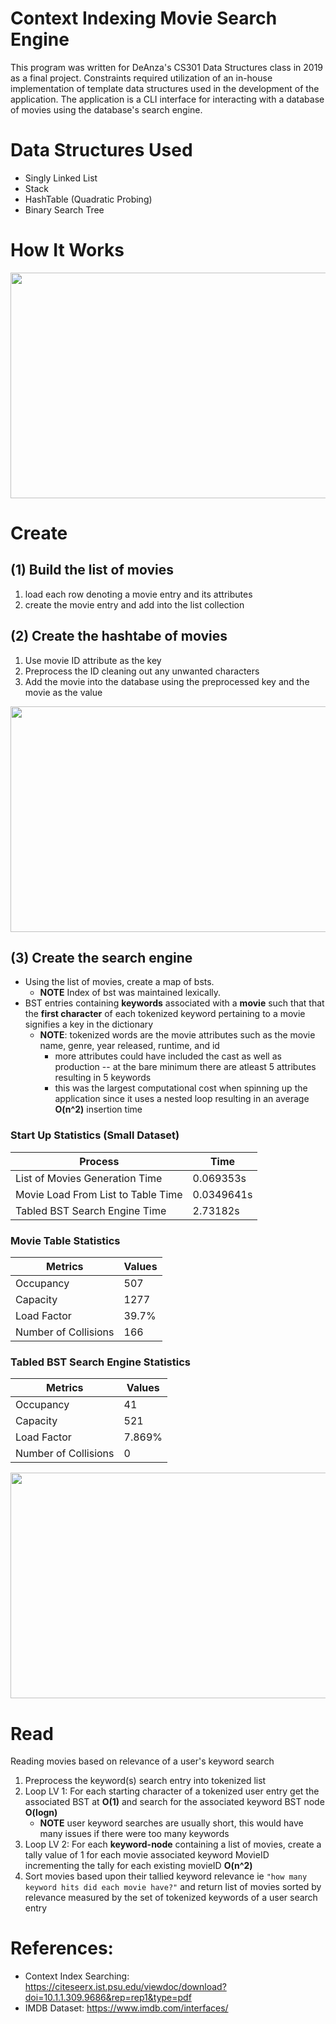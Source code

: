 # Context Indexing Movie Search Engine
This program was written for DeAnza's CS301 Data Structures class in 2019 as a final project. Constraints required utilization of an in-house implementation of template data structures used in the development of the application. The application is a CLI interface for interacting with a database of movies using the database's search engine.

# Data Structures Used
* Singly Linked List
* Stack
* HashTable (Quadratic Probing)
* Binary Search Tree


# How It Works
<div>
<img src="https://github.com/henrylao/movie-search-engine/blob/master/images/programFlow.png" width="642" height="361"/>
</div>

# Create
## (1) Build the list of movies 
1. load each row denoting a movie entry and its attributes
2. create the movie entry and add into the list collection
	
## (2) Create the hashtabe of movies
1. Use movie ID attribute as the key
2. Preprocess the ID cleaning out any unwanted characters 
3. Add the movie into the database using the preprocessed key and the movie as the value
<div>
<img src="https://github.com/henrylao/movie-search-engine/blob/master/images/movieDB.png" width="642" height="361"/>
</div>

## (3) Create the search engine
* Using the list of movies, create a map of bsts. 
    * __NOTE__ Index of bst was maintained lexically. 
* BST entries containing __keywords__ associated with a __movie__ such that that the __first character__ of each tokenized keyword pertaining to a movie signifies a key in the dictionary
    * __NOTE__: tokenized words are the movie attributes such as the movie name, genre, year released, runtime, and id
        - more attributes could have included the cast as well as production -- at the bare minimum there are atleast 5 attributes resulting in 5 keywords
        - this was the largest computational cost when spinning up the application since it uses a nested loop resulting in an average __O(n^2)__ insertion time
        
### Start Up Statistics (Small Dataset)       
| Process                            | Time       |
|------------------------------------|------------|
| List of Movies Generation Time     | 0.069353s  |
| Movie Load From List to Table Time | 0.0349641s |
| Tabled BST Search Engine Time      | 2.73182s   |

### Movie Table Statistics          
| Metrics              | Values |
|----------------------|--------|
| Occupancy            | 507    |
| Capacity             | 1277   |
| Load Factor          | 39.7%  |
| Number of Collisions | 166    |


### Tabled BST Search Engine Statistics     
| Metrics              | Values |
|----------------------|--------|
| Occupancy            | 41     |
| Capacity             | 521    |
| Load Factor          | 7.869% |
| Number of Collisions | 0      |

<div>
<img src="https://github.com/henrylao/movie-search-engine/blob/master/images/contextIndexSearch.png" width="642" height="361"/>
</div>

# Read
Reading movies based on relevance of a user's keyword search
1. Preprocess the keyword(s) search entry into tokenized list
2. Loop LV 1: For each starting character of a tokenized user entry get the associated BST
    at __O(1)__ and search for the associated keyword BST node __O(logn)__
    - __NOTE__ user keyword searches are usually short, this would have many issues if there were too many keywords 
3. Loop LV 2: For each __keyword-node__ containing a list of movies, create a tally value of 1 for each movie associated keyword MovieID incrementing the tally for each existing movieID __O(n^2)__
4. Sort movies based upon their tallied keyword relevance ie `"how many keyword hits did each movie have?"` and return list of movies sorted by relevance measured by the set of tokenized keywords of a user search entry


# References:
* Context Index Searching: https://citeseerx.ist.psu.edu/viewdoc/download?doi=10.1.1.309.9686&rep=rep1&type=pdf
* IMDB Dataset: https://www.imdb.com/interfaces/
